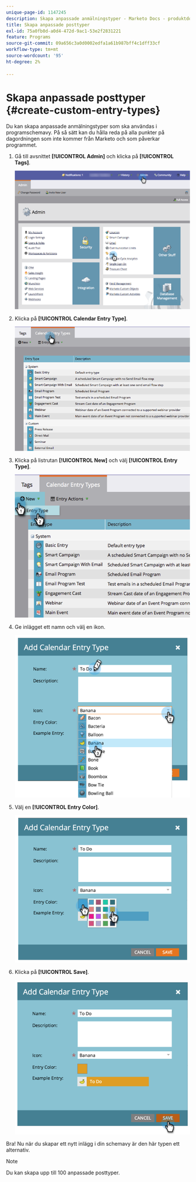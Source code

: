 ```yaml
---
unique-page-id: 1147245
description: Skapa anpassade anmälningstyper - Marketo Docs - produktdokumentation
title: Skapa anpassade posttyper
exl-id: 75a0fb0d-a0d4-472d-9ac1-53e2f2831221
feature: Programs
source-git-commit: 09a656c3a0d0002edfa1a61b987bff4c1dff33cf
workflow-type: tm+mt
source-wordcount: '95'
ht-degree: 2%

---
```


# Skapa anpassade posttyper {#create-custom-entry-types}

Du kan skapa anpassade anmälningstyper som ska användas i programschemavy. På så sätt kan du hålla reda på alla punkter på dagordningen som inte kommer från Marketo och som påverkar programmet.

1. Gå till avsnittet **[!UICONTROL Admin]** och klicka på **[!UICONTROL Tags]**.

   ![](assets/admintags.png)

1. Klicka på **[!UICONTROL Calendar Entry Type]**.

   ![](assets/image2014-9-15-15-3a41-3a33.png)

1. Klicka på listrutan **[!UICONTROL New]** och välj **[!UICONTROL Entry Type]**.

   ![](assets/image2014-9-15-15-3a41-3a58.png)

1. Ge inlägget ett namn och välj en ikon.

   ![](assets/image2014-9-15-16-3a11-3a24.png)

1. Välj en **[!UICONTROL Entry Color]**.

   ![](assets/image2014-9-15-16-3a3-3a55.png)

1. Klicka på **[!UICONTROL Save]**.

   ![](assets/image2014-9-15-16-3a4-3a14.png)

Bra! Nu när du skapar ett nytt inlägg i din schemavy är den här typen ett alternativ.

>[!NOTE]
>
>Du kan skapa upp till 100 anpassade posttyper.
